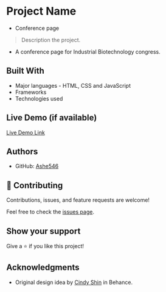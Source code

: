 # Project Name

- Conference page

> Description the project.

- A conference page for Industrial Biotechnology congress.

## Built With

- Major languages - HTML, CSS and JavaScript
- Frameworks
- Technologies used

## Live Demo (if available)

[Live Demo Link](https://ashe546.github.io/capstone-1/)

## Authors

- GitHub: [Ashe546](https://github.com/Ashe546/capstone-1/settings/pages)


## 🤝 Contributing

Contributions, issues, and feature requests are welcome!

Feel free to check the [issues page](../../issues/).

## Show your support

Give a ⭐️ if you like this project!

## Acknowledgments

- Original design idea by [Cindy Shin](https://www.behance.net/gallery/29845175/CC-Global-Summit-2015) in Behance.
